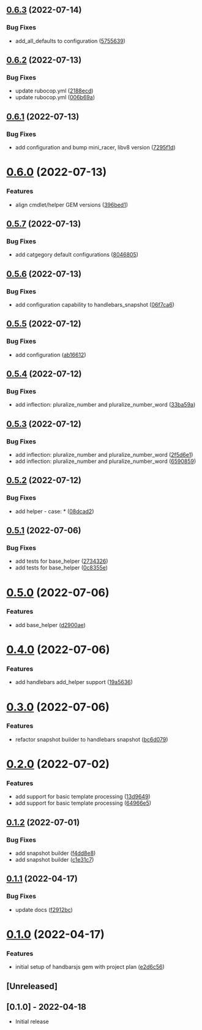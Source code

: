 ## [0.6.3](https://github.com/klueless-io/handlebarsjs/compare/v0.6.2...v0.6.3) (2022-07-14)


### Bug Fixes

* add_all_defaults to configuration ([5755639](https://github.com/klueless-io/handlebarsjs/commit/575563988b17eb17807ce7b7b2ca76e06eba796d))

## [0.6.2](https://github.com/klueless-io/handlebarsjs/compare/v0.6.1...v0.6.2) (2022-07-13)


### Bug Fixes

* update rubocop.yml ([2188ecd](https://github.com/klueless-io/handlebarsjs/commit/2188ecdf7cd1201dbf60087a21467bc598c55c70))
* update rubocop.yml ([006b69a](https://github.com/klueless-io/handlebarsjs/commit/006b69a061f5acd2d15e302c321730621cf5a212))

## [0.6.1](https://github.com/klueless-io/handlebarsjs/compare/v0.6.0...v0.6.1) (2022-07-13)


### Bug Fixes

* add configuration and bump mini_racer, libv8 version ([7295f1d](https://github.com/klueless-io/handlebarsjs/commit/7295f1d98d9f461b4c95fd9ad587b2c9a37bbb96))

# [0.6.0](https://github.com/klueless-io/handlebarsjs/compare/v0.5.7...v0.6.0) (2022-07-13)


### Features

* align cmdlet/helper GEM versions ([396bed1](https://github.com/klueless-io/handlebarsjs/commit/396bed1e44a865cca51bed0ba2190d099f69c8d3))

## [0.5.7](https://github.com/klueless-io/handlebarsjs/compare/v0.5.6...v0.5.7) (2022-07-13)


### Bug Fixes

* add catgegory default configurations ([8046805](https://github.com/klueless-io/handlebarsjs/commit/80468055f94e36ea682dbbfd26e7eb527db9ff82))

## [0.5.6](https://github.com/klueless-io/handlebarsjs/compare/v0.5.5...v0.5.6) (2022-07-13)


### Bug Fixes

* add configuration capability to handlebars_snapshot ([06f7ca6](https://github.com/klueless-io/handlebarsjs/commit/06f7ca628018d4a89c9b068c8cae4565a624a3db))

## [0.5.5](https://github.com/klueless-io/handlebarsjs/compare/v0.5.4...v0.5.5) (2022-07-12)


### Bug Fixes

* add configuration ([ab16612](https://github.com/klueless-io/handlebarsjs/commit/ab16612500b1cf61094b128e14fcecbe1aacde5b))

## [0.5.4](https://github.com/klueless-io/handlebarsjs/compare/v0.5.3...v0.5.4) (2022-07-12)


### Bug Fixes

* add inflection: pluralize_number and pluralize_number_word ([33ba59a](https://github.com/klueless-io/handlebarsjs/commit/33ba59a7b0ec86e29ed8ddd5bfd3bb5e91d18123))

## [0.5.3](https://github.com/klueless-io/handlebarsjs/compare/v0.5.2...v0.5.3) (2022-07-12)


### Bug Fixes

* add inflection: pluralize_number and pluralize_number_word ([2f5d6e1](https://github.com/klueless-io/handlebarsjs/commit/2f5d6e11b8cc6cd052496ec3f648423fbacececf))
* add inflection: pluralize_number and pluralize_number_word ([6590859](https://github.com/klueless-io/handlebarsjs/commit/6590859ddfb3d3402677939d887e70e611d18a97))

## [0.5.2](https://github.com/klueless-io/handlebarsjs/compare/v0.5.1...v0.5.2) (2022-07-12)


### Bug Fixes

* add helper - case: * ([08dcad2](https://github.com/klueless-io/handlebarsjs/commit/08dcad20601bf578a17ae703d273a7081486df8e))

## [0.5.1](https://github.com/klueless-io/handlebarsjs/compare/v0.5.0...v0.5.1) (2022-07-06)


### Bug Fixes

* add tests for base_helper ([2734326](https://github.com/klueless-io/handlebarsjs/commit/27343261d0189440a3f10f98a0a29b12f05c56e7))
* add tests for base_helper ([0c8355e](https://github.com/klueless-io/handlebarsjs/commit/0c8355e056b6d447aaffa87718240a8542958e5d))

# [0.5.0](https://github.com/klueless-io/handlebarsjs/compare/v0.4.0...v0.5.0) (2022-07-06)


### Features

* add base_helper ([d2900ae](https://github.com/klueless-io/handlebarsjs/commit/d2900ae6c2ce27a7a8ac4c92d219f0e9150354f5))

# [0.4.0](https://github.com/klueless-io/handlebarsjs/compare/v0.3.0...v0.4.0) (2022-07-06)


### Features

* add handlebars add_helper support ([19a5636](https://github.com/klueless-io/handlebarsjs/commit/19a5636698515c6c3128040d708d54527ba62dec))

# [0.3.0](https://github.com/klueless-io/handlebarsjs/compare/v0.2.0...v0.3.0) (2022-07-06)


### Features

* refactor snapshot builder to handlebars snapshot ([bc6d079](https://github.com/klueless-io/handlebarsjs/commit/bc6d079d12b87f0198ae2a32c94c6349929c8c70))

# [0.2.0](https://github.com/klueless-io/handlebarsjs/compare/v0.1.2...v0.2.0) (2022-07-02)


### Features

* add support for basic template processing ([13d9649](https://github.com/klueless-io/handlebarsjs/commit/13d9649c03fa7de0326bed71d08441453194e4e1))
* add support for basic template processing ([64966e5](https://github.com/klueless-io/handlebarsjs/commit/64966e5ad396910dd0e7edc11a4d8427a10cae29))

## [0.1.2](https://github.com/klueless-io/handlebarsjs/compare/v0.1.1...v0.1.2) (2022-07-01)


### Bug Fixes

* add snapshot builder ([f4dd8e8](https://github.com/klueless-io/handlebarsjs/commit/f4dd8e8e6a1c40da3e232bce93a33f252cc02a08))
* add snapshot builder ([c1e31c7](https://github.com/klueless-io/handlebarsjs/commit/c1e31c7e0f4402873fcbd1c3b065564bcb9457a4))

## [0.1.1](https://github.com/klueless-io/handlebarsjs/compare/v0.1.0...v0.1.1) (2022-04-17)


### Bug Fixes

* update docs ([f2912bc](https://github.com/klueless-io/handlebarsjs/commit/f2912bc287afc3ef839ace298ebd7c3aad7e1eaa))

# [0.1.0](https://github.com/klueless-io/handlebarsjs/compare/v0.0.1...v0.1.0) (2022-04-17)


### Features

* initial setup of handbarsjs gem with project plan ([e2d6c56](https://github.com/klueless-io/handlebarsjs/commit/e2d6c564ef4b72a994af2324bcb1d9b57d59253e))

## [Unreleased]

## [0.1.0] - 2022-04-18

- Initial release

